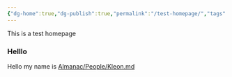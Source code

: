 ```yaml
---
{"dg-home":true,"dg-publish":true,"permalink":"/test-homepage/","tags":["gardenEntry"],"dgPassFrontmatter":true}
---
```


This is a test homepage
<h3><span>Helllo</span></h3><p><span>Hello my name is <a data-href="Almanac/People/Kleon.md" href="Almanac/People/Kleon.md" class="internal-link" target="_blank" rel="noopener nofollow">Almanac/People/Kleon.md</a></span></p>